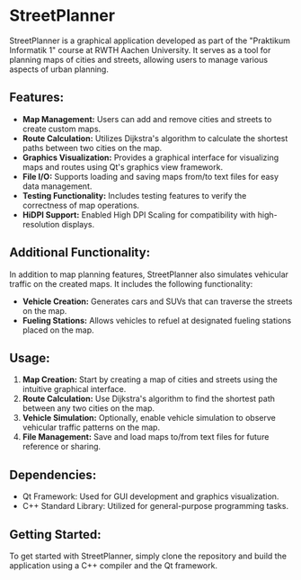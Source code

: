 # StreetPlanner

StreetPlanner is a graphical application developed as part of the "Praktikum Informatik 1" course at RWTH Aachen University. It serves as a tool for planning maps of cities and streets, allowing users to manage various aspects of urban planning.

## Features:

- **Map Management:** Users can add and remove cities and streets to create custom maps.
- **Route Calculation:** Utilizes Dijkstra's algorithm to calculate the shortest paths between two cities on the map.
- **Graphics Visualization:** Provides a graphical interface for visualizing maps and routes using Qt's graphics view framework.
- **File I/O:** Supports loading and saving maps from/to text files for easy data management.
- **Testing Functionality:** Includes testing features to verify the correctness of map operations.
- **HiDPI Support:** Enabled High DPI Scaling for compatibility with high-resolution displays.

## Additional Functionality:

In addition to map planning features, StreetPlanner also simulates vehicular traffic on the created maps. It includes the following functionality:

- **Vehicle Creation:** Generates cars and SUVs that can traverse the streets on the map.
- **Fueling Stations:** Allows vehicles to refuel at designated fueling stations placed on the map.

## Usage:

1. **Map Creation:** Start by creating a map of cities and streets using the intuitive graphical interface.
2. **Route Calculation:** Use Dijkstra's algorithm to find the shortest path between any two cities on the map.
3. **Vehicle Simulation:** Optionally, enable vehicle simulation to observe vehicular traffic patterns on the map.
4. **File Management:** Save and load maps to/from text files for future reference or sharing.

## Dependencies:

- Qt Framework: Used for GUI development and graphics visualization.
- C++ Standard Library: Utilized for general-purpose programming tasks.

## Getting Started:

To get started with StreetPlanner, simply clone the repository and build the application using a C++ compiler and the Qt framework.
